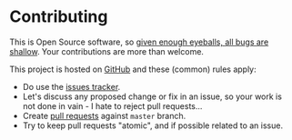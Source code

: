 # Contributing

This is Open Source software, so [given enough eyeballs, all bugs are shallow](https://en.wikipedia.org/wiki/Linus%27s_Law). Your contributions are more than welcome.

This project is hosted on [GitHub](https://githhub.com/christophevg/fired-up) and these (common) rules apply:

* Do use the [issues tracker](https://githhub.com/christophevg/fired-up/issues).
* Let's discuss any proposed change or fix in an issue, so your work is not done in vain - I hate to reject pull requests...
* Create [pull requests](https://githhub.com/christophevg/fired-up/pulls) against `master` branch.
* Try to keep pull requests "atomic", and if possible related to an issue.
